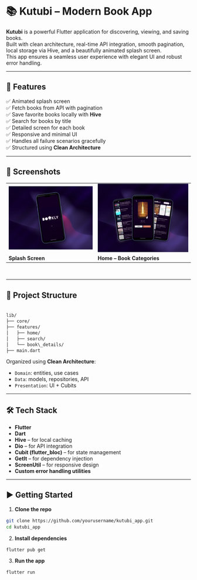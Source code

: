 # 📚 Kutubi – Modern Book App

**Kutubi** is a powerful Flutter application for discovering, viewing, and saving books.  
Built with clean architecture, real-time API integration, smooth pagination, local storage via Hive, and a beautifully animated splash screen.  
This app ensures a seamless user experience with elegant UI and robust error handling.

---

## 🚀 Features

✅ Animated splash screen  
✅ Fetch books from API with pagination  
✅ Save favorite books locally with **Hive**  
✅ Search for books by title  
✅ Detailed screen for each book  
✅ Responsive and minimal UI  
✅ Handles all failure scenarios gracefully  
✅ Structured using **Clean Architecture**

---

## 📸 Screenshots

<div align="center">

<table>
  <tr>
    <td><img src="assets/screen_shots/shots_splash.png" width="600"/></td>
    <td><img src="assets/screen_shots/shots 2.png" width="600"/></td>
  </tr>
  <tr>
    <td><b>Splash Screen</b></td>
    <td><b>Home – Book Categories</b></td>
  </tr>
</table>

<br/>

</div>

---

## 🧱 Project Structure

```

lib/
├── core/
├── features/
│   ├── home/
│   ├── search/
│   └── book\_details/
├── main.dart

````

Organized using **Clean Architecture**:  
- `Domain`: entities, use cases  
- `Data`: models, repositories, API  
- `Presentation`: UI + Cubits

---

## 🛠️ Tech Stack

- **Flutter**
- **Dart**
- **Hive** – for local caching
- **Dio** – for API integration
- **Cubit (flutter_bloc)** – for state management
- **GetIt** – for dependency injection
- **ScreenUtil** – for responsive design
- **Custom error handling utilities**

---

## ▶️ Getting Started

1. **Clone the repo**

```bash
git clone https://github.com/yourusername/kutubi_app.git
cd kutubi_app
````

2. **Install dependencies**

```bash
flutter pub get
```

3. **Run the app**

```bash
flutter run
```

```
